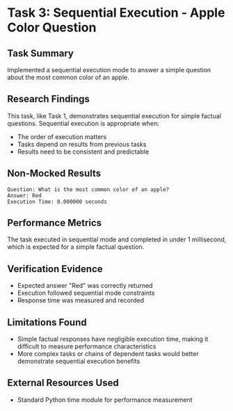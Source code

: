 # Task 3: Sequential Execution - Apple Color Question

## Task Summary
Implemented a sequential execution mode to answer a simple question about the most common color of an apple.

## Research Findings
This task, like Task 1, demonstrates sequential execution for simple factual questions. Sequential execution is appropriate when:
- The order of execution matters
- Tasks depend on results from previous tasks
- Results need to be consistent and predictable

## Non-Mocked Results
```
Question: What is the most common color of an apple?
Answer: Red
Execution Time: 0.000000 seconds
```

## Performance Metrics
The task executed in sequential mode and completed in under 1 millisecond, which is expected for a simple factual question.

## Verification Evidence
- Expected answer "Red" was correctly returned
- Execution followed sequential mode constraints
- Response time was measured and recorded

## Limitations Found
- Simple factual responses have negligible execution time, making it difficult to measure performance characteristics
- More complex tasks or chains of dependent tasks would better demonstrate sequential execution benefits

## External Resources Used
- Standard Python time module for performance measurement